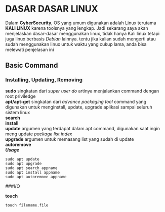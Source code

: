 # DASAR DASAR LINUX

Dalam **CyberSecurity**, OS yang umum digunakan adalah Linux terutama **KALI LINUX** karena toolsnya yang lengkap. Jadi sekarang saya akan menjelaskan dasar-dasar menggunakan linux, tidak hanya Kali linux tetapi juga linux berbasis *Debian* lainnya.
tentu jika kalian sudah mengerti atau sudah menggunakan linux untuk waktu yang cukup lama, anda bisa melewati penjelasan ini

## Basic Command 

### Installing, Updating, Removing  
**sudo** singkatan dari _super user do_ artinya menjalankan command dengan root priviledge <br />
**apt/apt-get** singkatan dari _advance packaging tool_ command yang digunakan untuk menginstall, update, upgrade aplikasi sampai seluruh sistem linux<br />
**search**<br/>
**install**<br/>
**update** argumen yang terdapat dalam apt command, digunakan saat ingin meng update _package list index_<br />
**upgrade** argumen untuk memasang list yang sudah di update<br/>
**autoremove**<br/>
***Usage***<br/>
```console
sudo apt update
sudo apt upgrade
sudo apt search appname
sudo apt install appname
sudo apt autoremove appname
```
###I/O

**touch**
```
touch filename.file
```

